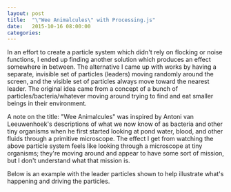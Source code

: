 ```yaml
---
layout: post
title:  "\"Wee Animalcules\" with Processing.js"
date:   2015-10-16 08:00:00
categories:
---
```


<canvas height="300" width="800" data-processing-sources="/js/wee-animalcules.pde" id="scratch-art"></canvas>

In an effort to create a particle system which didn't rely on flocking or noise functions, I ended up finding another solution which produces an effect somewhere in between. The alternative I came up with works by having a separate, invisible set of particles (leaders) moving randomly around the screen, and the visible set of particles always move toward the nearest leader. The original idea came from a concept of a bunch of particles/bacteria/whatever moving around trying to find and eat smaller beings in their environment.

A note on the title: "Wee Animalcules" was inspired by Antoni van Leeuwenhoek's descriptions of what we now know of as bacteria and other tiny organisms when he first started looking at pond water, blood, and other fluids through a primitive microscope. The effect I get from watching the above particle system feels like looking through a microscope at tiny organisms; they're moving around and appear to have some sort of mission, but I don't understand what that mission is.

Below is an example with the leader particles shown to help illustrate what's happening and driving the particles.

<canvas height="300" width="800" data-processing-sources="/js/wee-animalcules-leaders.pde" id="scratch-art"></canvas>
